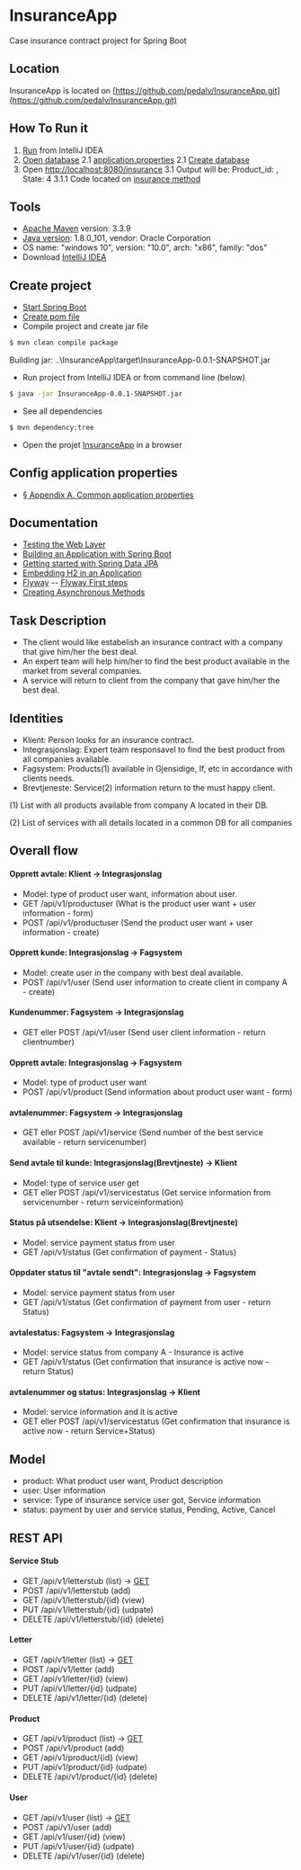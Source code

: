 # InsuranceApp
Case insurance contract project for Spring Boot

## Location
InsuranceApp is located on [https://github.com/pedalv/InsuranceApp.git](https://github.com/pedalv/InsuranceApp.git)

## How To Run it
1. [Run](https://github.com/pedalv/InsuranceApp/blob/master/src/main/java/no/insurance/InsuranceAppApplication.java) from IntelliJ IDEA 
2. [Open database](http://localhost:8080/h2/)
2.1 [application.properties](https://github.com/pedalv/InsuranceApp/blob/master/src/main/resources/application.properties)
2.1 [Create database](https://github.com/pedalv/InsuranceApp/tree/master/src/main/resources/db.migration)
3. Open [http://localhost:8080/insurance](http://localhost:8080/insurance) 
3.1 Output will be: Product_id: <nnn>, State: 4
3.1.1 Code located on [insurance method](https://github.com/pedalv/InsuranceApp/blob/master/src/main/java/no/insurance/controller/HomeController.java)

## Tools
- [Apache Maven](https://maven.apache.org/download.cgi) version: 3.3.9
- [Java version](http://www.oracle.com/technetwork/java/javase/downloads/index-jsp-138363.html): 1.8.0_101, vendor: Oracle Corporation
- OS name: "windows 10", version: "10.0", arch: "x86", family: "dos"
- Download [IntelliJ IDEA](http://www.jetbrains.com/idea/download/index.html#section=windows)

## Create project
- [Start Spring Boot](http://docs.spring.io/spring-boot/docs/current-SNAPSHOT/reference/htmlsingle/#getting-started)
- [Create pom file](http://start.spring.io/)
- Compile project and create jar file
```bash
$ mvn clean compile package
```
Building jar: ..\InsuranceApp\target\InsuranceApp-0.0.1-SNAPSHOT.jar
- Run project from IntelliJ IDEA or from command line (below)
```bash
$ java -jar InsuranceApp-0.0.1-SNAPSHOT.jar 
```
- See all dependencies
```bash
$ mvn dependency:tree
```
- Open the projet [InsuranceApp](http://localhost:8080) in a browser

## Config application properties
- [§ Appendix A. Common application properties](http://docs.spring.io/spring-boot/docs/current/reference/html/common-application-properties.html)

## Documentation
- [Testing the Web Layer](https://spring.io/guides/gs/testing-web/)
- [Building an Application with Spring Boot](https://spring.io/guides/gs/spring-boot/)
- [Getting started with Spring Data JPA](https://github.com/pedalv/InsuranceApp)
- [Embedding H2 in an Application](http://h2database.com/html/quickstart.html)
- [Flyway](https://github.com/flyway/flyway)
-- [Flyway First steps](https://flywaydb.org/getstarted/firststeps/maven)
- [Creating Asynchronous Methods](https://spring.io/guides/gs/async-method/)

## Task Description
- The client would like estabelish an insurance contract with a company that give him/her the best deal.
- An expert team will help him/her to find the best product available in the market from several companies.
- A service will return to client from the company that gave him/her the best deal.

## Identities
- Klient: Person looks for an insurance contract. 
- Integrasjonslag: Expert team responsavel to find the best product from all companies available.
- Fagsystem: Products(1) available in Gjensidige, If, etc in accordance with clients needs.
- Brevtjeneste: Service(2) information return to the must happy client.

(1) List with all products available from company A located in their DB.

(2) List of services with all details located in a common DB for all companies

## Overall flow
#### Opprett avtale: Klient -> Integrasjonslag
+ Model:  type of product user want, information about user.
+ GET /api/v1/productuser (What is the product user want + user information - form) 
+ POST /api/v1/productuser (Send the product user want + user information - create) 

#### Opprett kunde: Integrasjonslag -> Fagsystem
+ Model: create user in the company with best deal available.
+ POST /api/v1/user (Send user information to create client in company A - create)

#### Kundenummer: Fagsystem -> Integrasjonslag
+ GET eller POST /api/v1/user (Send user client information - return clientnumber)

#### Opprett avtale: Integrasjonslag -> Fagsystem
+ Model: type of product user want
+ POST /api/v1/product (Send information about product user want - form) 

#### avtalenummer: Fagsystem -> Integrasjonslag
+ GET eller POST /api/v1/service (Send number of the best service available - return servicenumber) 

#### Send avtale til kunde: Integrasjonslag(Brevtjneste) -> Klient 
+ Model: type of service user get
+ GET eller POST /api/v1/servicestatus (Get service information from  servicenumber - return serviceinformation)

#### Status på utsendelse: Klient -> Integrasjonslag(Brevtjneste) 
+ Model: service payment status from user
+ GET /api/v1/status (Get confirmation of payment - Status) 

#### Oppdater status til "avtale sendt": Integrasjonslag -> Fagsystem
+ Model: service payment status from user
+ GET /api/v1/status (Get confirmation of payment from user - return Status) 

#### avtalestatus: Fagsystem -> Integrasjonslag 
+ Model: service status from company A - Insurance is active
+ GET /api/v1/status (Get confirmation that insurance is active now - return Status) 

#### avtalenummer og status: Integrasjonslag -> Klient
+ Model: service information and it is active
+ GET eller POST /api/v1/servicestatus (Get confirmation that insurance is active now - return Service+Status)

## Model
- product: What product user want, Product description
- user: User information 
- service: Type of insurance service user got, Service information 
- status: payment by user and service status, Pending, Active, Cancel 

## REST API
#### Service Stub
- GET /api/v1/letterstub (list) -> [GET](http://localhost:8080/api/v1/letterstub) 
- POST /api/v1/letterstub (add)
- GET /api/v1/letterstub/{id} (view)
- PUT /api/v1/letterstub/{id} (udpate)
- DELETE /api/v1/letterstub/{id} (delete)

#### Letter
- GET /api/v1/letter (list) -> [GET](http://localhost:8080/api/v1/letter) 
- POST /api/v1/letter (add) 
- GET /api/v1/letter/{id} (view) 
- PUT /api/v1/letter/{id} (udpate) 
- DELETE /api/v1/letter/{id} (delete)

#### Product
- GET /api/v1/product (list) -> [GET](http://localhost:8080/api/v1/product) 
- POST /api/v1/product (add)
- GET /api/v1/product/{id} (view)
- PUT /api/v1/product/{id} (udpate)
- DELETE /api/v1/product/{id} (delete)

#### User
- GET /api/v1/user (list) -> [GET](http://localhost:8080/api/v1/user) 
- POST /api/v1/user (add)
- GET /api/v1/user/{id} (view)
- PUT /api/v1/user/{id} (udpate)
- DELETE /api/v1/user/{id} (delete)